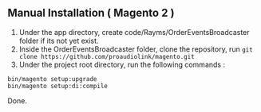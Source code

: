 ## Manual Installation ( Magento 2 )
1. Under the app directory, create code/Rayms/OrderEventsBroadcaster folder if its not yet exist.
2. Inside the OrderEventsBroadcaster folder, clone the repository, run ```git clone https://github.com/proaudiolink/magento.git```
3. Under the project root directory, run the following commands : 
```
bin/magento setup:upgrade
bin/magento setup:di:compile
```

Done.

